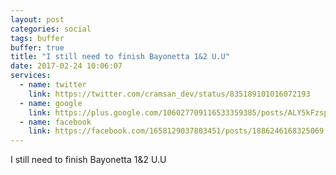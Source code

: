 ```yaml
---
layout: post
categories: social
tags: buffer
buffer: true
title: "I still need to finish Bayonetta 1&2 U.U"
date: 2017-02-24 10:06:07
services: 
  - name: twitter
    link: https://twitter.com/cramsan_dev/status/835189101016072193
  - name: google
    link: https://plus.google.com/106027709116533359385/posts/ALY5kFzspwv
  - name: facebook
    link: https://facebook.com/1658129037803451/posts/1886246168325069
---
```

I still need to finish Bayonetta 1&amp;2 U.U
